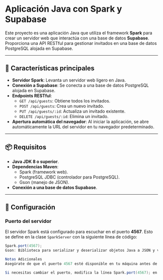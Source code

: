 # Aplicación Java con Spark y Supabase

Este proyecto es una aplicación Java que utiliza el framework **Spark** para crear un servidor web que interactúa con una base de datos **Supabase**. Proporciona una API RESTful para gestionar invitados en una base de datos PostgreSQL alojada en Supabase.

---

## 🚀 Características principales

- **Servidor Spark**: Levanta un servidor web ligero en Java.
- **Conexión a Supabase**: Se conecta a una base de datos PostgreSQL alojada en Supabase.
- **Endpoints RESTful**:
  - `GET /api/guests`: Obtiene todos los invitados.
  - `POST /api/guests`: Crea un nuevo invitado.
  - `PUT /api/guests/:id`: Actualiza un invitado existente.
  - `DELETE /api/guests/:id`: Elimina un invitado.
- **Apertura automática del navegador**: Al iniciar la aplicación, se abre automáticamente la URL del servidor en tu navegador predeterminado.

---

## 📦 Requisitos

- **Java JDK 8 o superior**.
- **Dependencias Maven**:
  - Spark (framework web).
  - PostgreSQL JDBC (controlador para PostgreSQL).
  - Gson (manejo de JSON).
- **Conexión a una base de datos Supabase**.

---

## 🔧 Configuración

### Puerto del servidor

El servidor Spark está configurado para escuchar en el puerto **4567**. Esto se define en la clase `SparkServer` con la siguiente línea de código:

```java
Spark.port(4567);
Gson: Biblioteca para serializar y deserializar objetos Java a JSON y viceversa.

Notas Adicionales
Asegúrate de que el puerto 4567 esté disponible en tu máquina antes de ejecutar la aplicación.

Si necesitas cambiar el puerto, modifica la línea Spark.port(4567); en la clase SparkServer y asegúrate de actualizar cualquier referencia a http://localhost:4567 en tu código.

